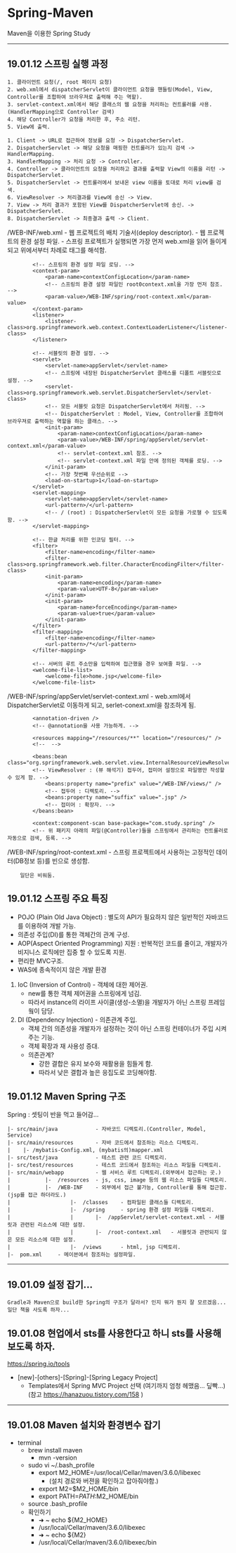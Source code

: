 # Spring-Maven
Maven을 이용한 Spring Study

- - -
## 19.01.12 스프링 실행 과정
```
1. 클라이언트 요청(/, root 페이지 요청)
2. web.xml에서 dispatcherServlet이 클라이언트 요청을 핸들링(Model, View, Controller를 조합하여 브라우져로 출력해 주는 역할).
3. servlet-context.xml에서 해당 클래스의 웹 요청을 처리하는 컨트롤러를 사용.(HandlerMapping으로 Controller 검색)
4. 해당 Controller가 요청을 처리한 후, 주소 리턴.
5. View에 출력.
```
```
1. Client -> URL로 접근하여 정보를 요청 -> DispatcherServlet.
2. DispatcherServlet -> 해당 요청을 매핑한 컨트롤러가 있는지 검색 -> HandlerMapping.
3. HandlerMapping -> 처리 요청 -> Controller.
4. Controller -> 클라이언트의 요청을 처리하고 결과를 출력할 View의 이름을 리턴 -> DispatcherServlet.
5. DispatcherServlet -> 컨트롤러에서 보내온 view 이름을 토대로 처리 view를 검색.
6. ViewResolver -> 처리결과를 View에 송신 -> View.
7. View -> 처리 결과가 포함된 View를 DispatcherServlet에 송신. -> DispatcherServlet.
8. DispatcherServlet -> 최종결과 출력 -> Client.
```

/WEB-INF/web.xml
    - 웹 프로젝트의 배치 기술서(deploy descriptor).
    - 웹 프로젝트의 환경 설정 파일.
    - 스프링 프로젝트가 실행되면 가장 먼저 web.xml을 읽어 들이게 되고 위에서부터 차례로 태그를 해석함.
```
        <!-- 스프링의 환경 설정 파일 로딩. -->
        <context-param>
            <param-name>contextConfigLocation</param-name>
            <!-- 스프링의 환경 설정 파일인 root0context.xml을 가장 먼저 참조. -->
            <param-value>/WEB-INF/spring/root-context.xml</param-value>
        </context-param>
        <listener>
            <listener-class>org.springframework.web.context.ContextLoaderListener</listener-class>
        </listener>

        <!-- 서블릿의 환경 설정. -->
        <servlet>
            <servlet-name>appServlet</servlet-name>
            <!-- 스프링에 내장된 DispatcherServlet 클래스를 디폴트 서블릿으로 설정. -->
            <servlet-class>org.springframework.web.servlet.DispatcherServlet</servlet-class>
            <!-- 모든 서블릿 요청은 DispatcherServlet에서 처리됨. -->
            <!-- DispatcherServlet : Model, View, Controller를 조합하여 브라우져로 출력하는 역할을 하는 클래스. -->
            <init-param>
                <param-name>contextConfigLocation</param-name>
                <param-value>/WEB-INF/spring/appServlet/servlet-context.xml</param-value>
                <!-- servlet-context.xml 참조. -->
                <!-- servlet-context.xml 파일 안에 정의된 객체를 로딩. -->
            </init-param>
            <!-- 가장 첫번째 우선순위로 -->
            <load-on-startup>1</load-on-startup>
        </servlet>
        <servlet-mapping>
            <servlet-name>appServlet</servlet-name>
            <url-pattern>/</url-pattern>
            <!-- / (root) : DispatcherServlet이 모든 요청을 가로챌 수 있도록 함. -->
        </servlet-mapping>
        
        <!-- 한글 처리를 위한 인코딩 필터. -->	
        <filter>
            <filter-name>encoding</filter-name>
            <filter-class>org.springframework.web.filter.CharacterEncodingFilter</filter-class>
            <init-param>
                <param-name>encoding</param-name>
                <param-value>UTF-8</param-value>
            </init-param>
            <init-param>
                <param-name>forceEncoding</param-name>
                <param-value>true</param-value>
            </init-param>
        </filter>
        <filter-mapping>
            <filter-name>encoding</filter-name>
            <url-pattern>/*</url-pattern>
        </filter-mapping>
        
        <!-- 서버의 루트 주소만을 입력하여 접근했을 경우 보여줄 파일. -->
        <welcome-file-list>
            <welcome-file>home.jsp</welcome-file>
        </welcome-file-list>
```

/WEB-INF/spring/appServlet/servlet-context.xml
    - web.xml에서 DispatcherServlet로 이동하게 되고, serlet-conext.xml을 참조하게 됨.
```
        <annotation-driven />
        <!-- @annotation을 사용 가능하게. -->

        <resources mapping="/resources/**" location="/resources/" />
        <!--  -->

        <beans:bean class="org.springframework.web.servlet.view.InternalResourceViewResolver">
        <!-- ViewResolver : (뷰 해석기) 접두어, 접미어 설정으로 파일명만 작성할 수 있게 함. -->
            <beans:property name="prefix" value="/WEB-INF/views/" />
            <!-- 접두어 : 디렉토리. -->
            <beans:property name="suffix" value=".jsp" />
            <!-- 접미어 : 확장자. -->
        </beans:bean>
        
        <context:component-scan base-package="com.study.spring" />
        <!-- 위 패키지 아래의 파일(@Controller)들을 스프링에서 관리하는 컨트롤러로 자동으로 검색, 등록. -->
```
/WEB-INF/spring/root-context.xml
    - 스프링 프로젝트에서 사용하는 고정적인 데이터(DB정보 등)를 빈으로 생성함.
```
    일단은 비워둠.
```

## 19.01.12 스프링 주요 특징
- POJO (Plain Old Java Object) : 별도의 API가 필요하지 않은 일반적인 자바코드를 이용하여 개발 가능.
- 의존성 주입(DI)를 통한 객체간의 관계 구성.
- AOP(Aspect Oriented Programming) 지원 : 반복적인 코드를 줄이고, 개발자가 비지니스 로직에만 집중 할 수 있도록 지원.
- 편리한 MVC구조.
- WAS에 종속적이지 않은 개발 환경

1) IoC (Inversion of Control) - 객체에 대한 제어권.
    - new를 통한 객체 제어권을 스프링에게 넘김.
    - 따라서 instance의 라이프 사이클(생성-소멸)을 개발자가 아닌 스프링 프레임웤이 담당.
2) DI (Dependency Injection) - 의존관계 주입.
    - 객체 간의 의존성을 개발자가 설정하는 것이 아닌 스프링 컨테이너가 주입 시켜 주는 기능.
    - 객체 확장과 재 사용성 증대.
    - 의존관계?
        - 강한 결합은 유지 보수와 재활용을 힘들게 함.
        - 따라서 낮은 결합과 높은 응집도로 코딩해야함.

## 19.01.12 Maven Spring 구조
Spring : 셋팅이 반을 먹고 들어감...

    |- src/main/java            - 자바코드 디렉토리.(Controller, Model, Service)
    |- src/main/resources       - 자바 코드에서 참조하는 리소스 디렉토리.
    |    |- /mybatis-Config.xml, (mybatis의)mapper.xml
    |- src/test/java            - 테스트 관련 코드 디렉토리.
    |- src/test/resources       - 테스트 코드에서 참조하는 리소스 파일들 디렉토리.
    |- src/main/webapp          - 웹 서비스 루트 디렉토리.(외부에서 접근하는 곳.)
    |           |-  /resources  - js, css, image 등의 웹 리소스 파일들 디렉토리.
    |           |-  /WEB-INF    - 외부에서 접근 불가능, Controller를 통해 접근함. (jsp를 접근 하더라도.)
    |                   |-  /classes    - 컴파일된 클래스들 디렉토리.
    |                   |-  /spring     - spring 환경 설정 파일들 디렉토리.
    |                   |       |-  /appServlet/servlet-context.xml - 서블릿과 관련된 리소스에 대한 설정.
    |                   |       |-  /root-context.xml   - 서블릿과 관련되지 않은 모든 리소스에 대한 설정.
    |                   |-  /views      - html, jsp 디렉토리.
    |-  pom.xml     - 메이븐에서 참조하는 설정파일.

- - -
## 19.01.09 설정 잡기...
    Gradle과 Maven으로 build한 Spring의 구조가 달라서? 인지 뭐가 뭔지 잘 모르겠음...
    일단 책을 사도록 하자...

## 19.01.08 현업에서 sts를 사용한다고 하니 sts를 사용해 보도록 하자.
https://spring.io/tools

- [new]-[others]-[Spring]-[Spring Legacy Project]
    - Templates에서 Spring MVC Project 선택
(여기까지 엄청 헤맸음... 딮빡...)
(참고 https://hanazuou.tistory.com/158 )
- - -
## 19.01.08 Maven 설치와 환경변수 잡기

- terminal
    - brew install maven
        - mvn -version
    - sudo vi ~/.bash_profile
        - export M2_HOME=/usr/local/Cellar/maven/3.6.0/libexec
            - (설치 경로와 버젼을 확인하고 잡아줘야함.)
        - export M2=$M2_HOME/bin
        - export PATH=$PATH:$M2_HOME/bin
    - source .bash_profile
    - 확인하기
        - ➜  ~ echo ${M2_HOME}
        - /usr/local/Cellar/maven/3.6.0/libexec
        - ➜  ~ echo ${M2}
        - /usr/local/Cellar/maven/3.6.0/libexec/bin

